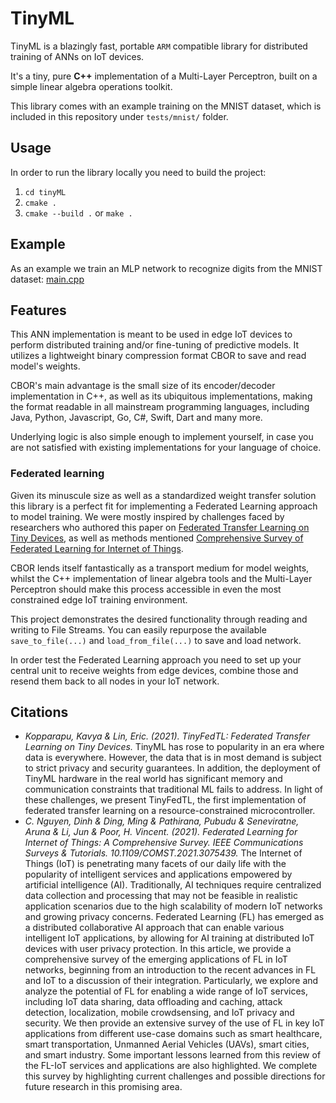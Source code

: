 # TinyML
TinyML is a blazingly fast, portable `ARM` compatible library for distributed training of ANNs on IoT devices.

It's a tiny, pure **C++** implementation of a Multi-Layer Perceptron, built on a simple linear algebra operations toolkit.

This library comes with an example training on the MNIST dataset, which is included in this repository under `tests/mnist/` folder.

## Usage
In order to run the library locally you need to build the project:
1. `cd tinyML`
2. `cmake .`
3. `cmake --build .` or `make .`

## Example
As an example we train an MLP network to recognize digits from the MNIST dataset:
[main.cpp](https://github.com/ChrisMisan/tinyML/blob/master/tests/src/main.cpp)

## Features
This ANN implementation is meant to be used in edge IoT devices to perform distributed training and/or fine-tuning of predictive models. It utilizes a lightweight binary compression format CBOR to save and read model's weights. 

CBOR's main advantage is the small size of its encoder/decoder implementation in C++, as well as its ubiquitous implementations, making the format readable in all mainstream programming languages, including Java, Python, Javascript, Go, C#, Swift, Dart and many more.

Underlying logic is also simple enough to implement yourself, in case you are not satisfied with existing implementations for your language of choice.

### Federated learning
Given its minuscule size as well as a standardized weight transfer solution this library is a perfect fit for implementing a Federated Learning approach to model training. We were mostly inspired by challenges faced by researchers who authored this paper on [Federated Transfer Learning on Tiny Devices](https://arxiv.org/pdf/2110.01107.pdf), as well as methods mentioned [Comprehensive Survey of Federated Learning for Internet of Things](https://arxiv.org/pdf/2104.07914.pdf).

CBOR lends itself fantastically as a transport medium for model weights, whilst the C++ implementation of linear algebra tools and the Multi-Layer Perceptron should make this process accessible in even the most constrained edge IoT training environment.

This project demonstrates the desired functionality through reading and writing to File Streams. You can easily repurpose the available `save_to_file(...)` and `load_from_file(...)` to save and load network. 

In order test the Federated Learning approach you need to set up your central unit to receive weights from edge devices, combine those and resend them back to all nodes in your IoT network.

## Citations
- _Kopparapu, Kavya & Lin, Eric. (2021). TinyFedTL: Federated Transfer Learning on Tiny Devices._ TinyML has rose to popularity in an era where data is everywhere. However, the data that is in most demand is subject to strict privacy and security guarantees. In addition, the deployment of TinyML hardware in the real world has significant memory and communication constraints that traditional ML fails to address. In light of these challenges, we present TinyFedTL, the first implementation of federated transfer learning on a resource-constrained microcontroller.
- _C. Nguyen, Dinh & Ding, Ming & Pathirana, Pubudu & Seneviratne, Aruna & Li, Jun & Poor, H. Vincent. (2021). Federated Learning for Internet of Things: A Comprehensive Survey. IEEE Communications Surveys & Tutorials. 10.1109/COMST.2021.3075439._ The Internet of Things (IoT) is penetrating many facets of our daily life with the popularity of intelligent services and applications empowered by artificial intelligence (AI). Traditionally, AI techniques require centralized data collection and processing that may not be feasible in realistic application scenarios due to the high scalability of modern IoT networks and growing privacy concerns. Federated Learning (FL) has emerged as a distributed collaborative AI approach that can enable various intelligent IoT applications, by allowing for AI training at distributed IoT devices with user privacy protection. In this article, we provide a comprehensive survey of the emerging applications of FL in IoT networks, beginning from an introduction to the recent advances in FL and IoT to a discussion of their integration. Particularly, we explore and analyze the potential of FL for enabling a wide range of IoT services, including IoT data sharing, data offloading and caching, attack detection, localization, mobile crowdsensing, and IoT privacy and security. We then provide an extensive survey of the use of FL in key IoT applications from different use-case domains such as smart healthcare, smart transportation, Unmanned Aerial Vehicles (UAVs), smart cities, and smart industry. Some important lessons learned from this review of the FL-IoT services and applications are also highlighted. We complete this survey by highlighting current challenges and possible directions for future research in this promising area.
